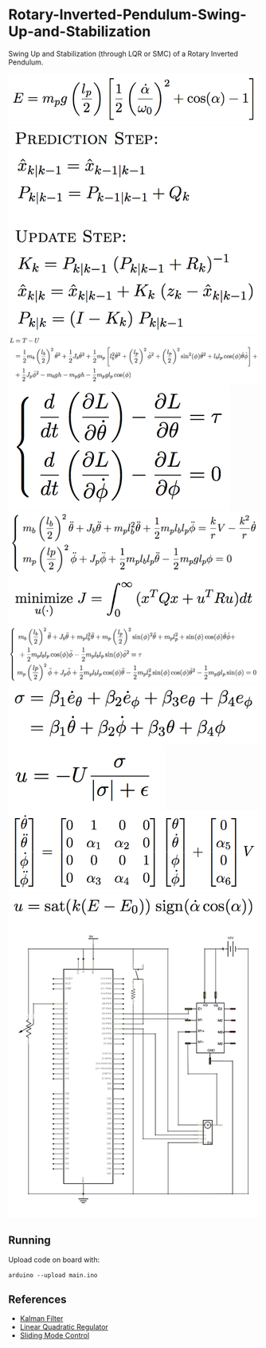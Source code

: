 # Rotary-Inverted-Pendulum-Swing-Up-and-Stabilization
Swing Up and Stabilization (through LQR or SMC) of a Rotary Inverted Pendulum.

<img src="media/e.png" height="1%" />
<img src="media/kf.png" style="height: 10%" />
<img src="media/l.png" style="height: 10%" />
<img src="media/lagrange.png" style="height: 10%" />
<img src="media/linmodel.png" style="height: 10%" />
<img src="media/lqr.png" style="height: 10%" />
<img src="media/model.png" style="height: 10%" />
<img src="media/sigma.png" style="height: 10%" />
<img src="media/smc.png" style="height: 10%" />
<img src="media/ssmodel.png" style="height: 10%" />
<img src="media/swingup.png" style="height: 10%" />
<img src="media/schematics.jpg" style="height: 10%" />








## Running

Upload code on board with:
```
arduino --upload main.ino
```

## References
- [Kalman Filter](https://en.wikipedia.org/wiki/Kalman_filter)
- [Linear Quadratic Regulator](https://en.wikipedia.org/wiki/Linear–quadratic_regulator)
- [Sliding Mode Control](https://en.wikipedia.org/wiki/Sliding_mode_control)
